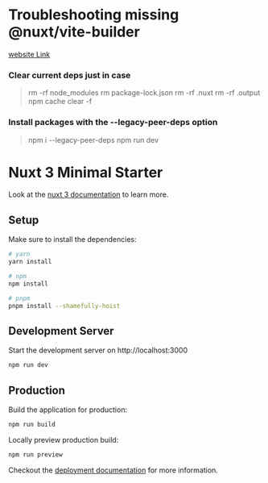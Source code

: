 # Troubleshooting missing @nuxt/vite-builder

[website Link](https://issuemode.com/issues/nuxt/framework/87594827)

### Clear current deps just in case

> rm -rf node_modules
> rm package-lock.json
> rm -rf .nuxt
> rm -rf .output
> npm cache clear -f

### Install packages with the --legacy-peer-deps option
<!-- https://stackoverflow.com/a/66620869/13608849 -->
> npm i --legacy-peer-deps
> npm run dev

# Nuxt 3 Minimal Starter

Look at the [nuxt 3 documentation](https://v3.nuxtjs.org) to learn more.

## Setup

Make sure to install the dependencies:

```bash
# yarn
yarn install

# npm
npm install

# pnpm
pnpm install --shamefully-hoist
```

## Development Server

Start the development server on http://localhost:3000

```bash
npm run dev
```

## Production

Build the application for production:

```bash
npm run build
```

Locally preview production build:

```bash
npm run preview
```

Checkout the [deployment documentation](https://v3.nuxtjs.org/docs/deployment) for more information.
